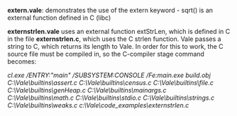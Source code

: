 **extern.vale**: demonstrates the use of the extern keyword - sqrt() is an external function defined in C (libc)

**externstrlen.vale** uses an external function extStrLen, which is defined in C in the file **externstrlen.c**, which uses the C strlen function. Vale passes a string to C, which returns its length to Vale. 
In order for this to work, the C source file must be compiled in, so the C-compiler stage command becomes:

_cl.exe /ENTRY:"main" /SUBSYSTEM:CONSOLE /Fe:main.exe build.obj C:\Vale\builtins\assert.c C:\Vale\builtins\census.c C:\Vale\builtins\file.c C:\Vale\builtins\genHeap.c C:\Vale\builtins\mainargs.c C:\Vale\builtins\math.c C:\Vale\builtins\stdio.c C:\Vale\builtins\strings.c C:\Vale\builtins\weaks.c c:\Vale\code_examples\externstrlen.c_

